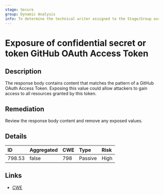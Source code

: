 ```yaml
---
stage: Secure
group: Dynamic Analysis
info: To determine the technical writer assigned to the Stage/Group associated with this page, see https://about.gitlab.com/handbook/engineering/ux/technical-writing/#assignments
---
```


# Exposure of confidential secret or token GitHub OAuth Access Token

## Description

The response body contains content that matches the pattern of a GitHub OAuth Access Token.
Exposing this value could allow attackers to gain access to all resources granted by this token.

## Remediation

Review the response body content and remove any exposed values.

## Details

| ID | Aggregated | CWE | Type | Risk |
|:---|:--------|:--------|:--------|:--------|
| 798.53 | false | 798 | Passive | High |

## Links

- [CWE](https://cwe.mitre.org/data/definitions/798.html)
